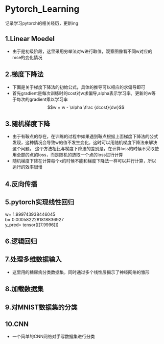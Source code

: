 # Pytorch_Learning
  记录学习pytorch的相关经历，更新ing
## 1.Linear Moedel
- 由于是初级阶段，这里采用穷举法对w进行取值，观察图像看不同w对应的mse的变化情况  
## 2.梯度下降法  
- 下面是关于梯度下降法的初始公式，具体的推导可以相应的求偏导即可  
- 首先gradient是每次训练时的cost对w求偏导,alpha表示学习率，更新的w等于每次的gradient乘以学习率  
$$w = w - \alpha \frac {dcost}{dw}$$  
## 3.随机梯度下降  
- 由于有鞍点的存在，在训练的过程中如果遇到鞍点根据上面梯度下降法的公式发现，这种情况会导致w的值不发生变化，这时可以用随机梯度下降法来解决这个问题。
这个方法相比与梯度下降法的差别是，在计算loss的时候不采取使用全部的点的loss，而是随机的选取一个点的loss进行计算
- 随机梯度下降在计算每个x的时候不能和梯度下降法一样可以并行计算，所以运行的效率很慢  
## 4.反向传播  
## 5.pytorch实现线性回归  
w= 1.999743938446045  
b= 0.0005822281818836927  
y_pred= tensor([[7.9996]])  
## 6.逻辑回归  
## 7.处理多维数据输入  
- 这里用的糖尿病分类数据集，同时通过多个线性层揭示了神经网络的雏形  
## 8.加载数据集  
## 9.对MNIST数据集的分类  
## 10.CNN  
- 一个简单的CNN网络对手写数据集进行分类  
